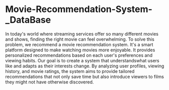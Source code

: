 # Movie-Recommendation-System-_DataBase
In today's world where streaming services offer so many different movies and shows, finding the right movie can feel overwhelming. To solve this problem, we recommend a movie recommendation system. It's a smart platform designed to make watching movies more enjoyable. It provides personalized recommendations based on each user's preferences and viewing habits. Our goal is to create a system that understandswhat users like and adapts as their interests change. By analyzing user profiles, viewing history, and movie ratings, the system aims to provide tailored recommendations that not only save time but also introduce viewers to films they might not have otherwise discovered.
